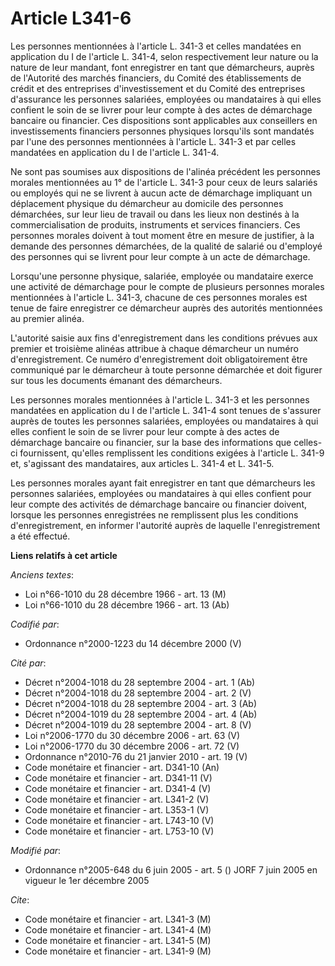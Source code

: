# Article L341-6

Les personnes mentionnées à l'article L. 341-3 et celles mandatées en application du I de l'article L. 341-4, selon
respectivement leur nature ou la nature de leur mandant, font enregistrer en tant que démarcheurs, auprès de l'Autorité des
marchés financiers, du Comité des établissements de crédit et des entreprises d'investissement et du Comité des entreprises
d'assurance les personnes salariées, employées ou mandataires à qui elles confient le soin de se livrer pour leur compte à
des actes de démarchage bancaire ou financier. Ces dispositions sont applicables aux conseillers en investissements
financiers personnes physiques lorsqu'ils sont mandatés par l'une des personnes mentionnées à l'article L. 341-3 et par
celles mandatées en application du I de l'article L. 341-4.

Ne sont pas soumises aux dispositions de l'alinéa précédent les personnes morales mentionnées au 1° de l'article L. 341-3
pour ceux de leurs salariés ou employés qui ne se livrent à aucun acte de démarchage impliquant un déplacement physique du
démarcheur au domicile des personnes démarchées, sur leur lieu de travail ou dans les lieux non destinés à la
commercialisation de produits, instruments et services financiers. Ces personnes morales doivent à tout moment être en mesure
de justifier, à la demande des personnes démarchées, de la qualité de salarié ou d'employé des personnes qui se livrent pour
leur compte à un acte de démarchage.

Lorsqu'une personne physique, salariée, employée ou mandataire exerce une activité de démarchage pour le compte de plusieurs
personnes morales mentionnées à l'article L. 341-3, chacune de ces personnes morales est tenue de faire enregistrer ce
démarcheur auprès des autorités mentionnées au premier alinéa.

L'autorité saisie aux fins d'enregistrement dans les conditions prévues aux premier et troisième alinéas attribue à chaque
démarcheur un numéro d'enregistrement. Ce numéro d'enregistrement doit obligatoirement être communiqué par le démarcheur à
toute personne démarchée et doit figurer sur tous les documents émanant des démarcheurs.

Les personnes morales mentionnées à l'article L. 341-3 et les personnes mandatées en application du I de l'article L. 341-4
sont tenues de s'assurer auprès de toutes les personnes salariées, employées ou mandataires à qui elles confient le soin de
se livrer pour leur compte à des actes de démarchage bancaire ou financier, sur la base des informations que celles-ci
fournissent, qu'elles remplissent les conditions exigées à l'article L. 341-9 et, s'agissant des mandataires, aux articles L.
341-4 et L. 341-5.

Les personnes morales ayant fait enregistrer en tant que démarcheurs les personnes salariées, employées ou mandataires à qui
elles confient pour leur compte des activités de démarchage bancaire ou financier doivent, lorsque les personnes enregistrées
ne remplissent plus les conditions d'enregistrement, en informer l'autorité auprès de laquelle l'enregistrement a été
effectué.

**Liens relatifs à cet article**

_Anciens textes_:

  - Loi n°66-1010 du 28 décembre 1966 - art. 13 (M)
  - Loi n°66-1010 du 28 décembre 1966 - art. 13 (Ab)

_Codifié par_:

  - Ordonnance n°2000-1223 du 14 décembre 2000 (V)

_Cité par_:

  - Décret n°2004-1018 du 28 septembre 2004 - art. 1 (Ab)
  - Décret n°2004-1018 du 28 septembre 2004 - art. 2 (V)
  - Décret n°2004-1018 du 28 septembre 2004 - art. 3 (Ab)
  - Décret n°2004-1019 du 28 septembre 2004 - art. 4 (Ab)
  - Décret n°2004-1019 du 28 septembre 2004 - art. 8 (V)
  - Loi n°2006-1770 du 30 décembre 2006 - art. 63 (V)
  - Loi n°2006-1770 du 30 décembre 2006 - art. 72 (V)
  - Ordonnance n°2010-76 du 21 janvier 2010 - art. 19 (V)
  - Code monétaire et financier - art. D341-10 (An)
  - Code monétaire et financier - art. D341-11 (V)
  - Code monétaire et financier - art. D341-4 (V)
  - Code monétaire et financier - art. L341-2 (V)
  - Code monétaire et financier - art. L353-1 (V)
  - Code monétaire et financier - art. L743-10 (V)
  - Code monétaire et financier - art. L753-10 (V)

_Modifié par_:

  - Ordonnance n°2005-648 du 6 juin 2005 - art. 5 () JORF 7 juin 2005 en vigueur le 1er décembre 2005

_Cite_:

  - Code monétaire et financier - art. L341-3 (M)
  - Code monétaire et financier - art. L341-4 (M)
  - Code monétaire et financier - art. L341-5 (M)
  - Code monétaire et financier - art. L341-9 (M)
